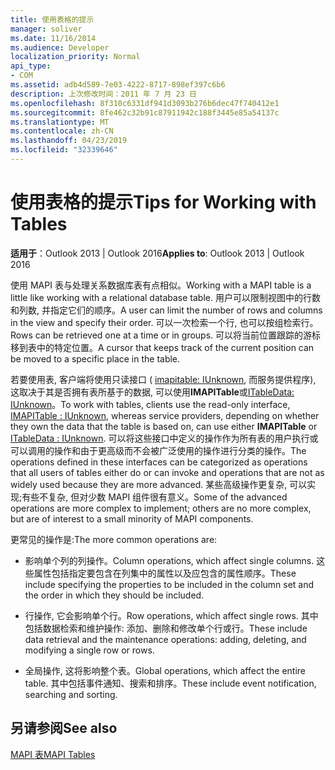 ```yaml
---
title: 使用表格的提示
manager: soliver
ms.date: 11/16/2014
ms.audience: Developer
localization_priority: Normal
api_type:
- COM
ms.assetid: adb4d589-7e03-4222-8717-898ef397c6b6
description: 上次修改时间：2011 年 7 月 23 日
ms.openlocfilehash: 8f310c6331df941d3093b276b6dec47f740412e1
ms.sourcegitcommit: 8fe462c32b91c87911942c188f3445e85a54137c
ms.translationtype: MT
ms.contentlocale: zh-CN
ms.lasthandoff: 04/23/2019
ms.locfileid: "32339646"
---
```

# <a name="tips-for-working-with-tables"></a><span data-ttu-id="04c61-103">使用表格的提示</span><span class="sxs-lookup"><span data-stu-id="04c61-103">Tips for Working with Tables</span></span>

  
  
<span data-ttu-id="04c61-104">**适用于**：Outlook 2013 | Outlook 2016</span><span class="sxs-lookup"><span data-stu-id="04c61-104">**Applies to**: Outlook 2013 | Outlook 2016</span></span> 
  
<span data-ttu-id="04c61-105">使用 MAPI 表与处理关系数据库表有点相似。</span><span class="sxs-lookup"><span data-stu-id="04c61-105">Working with a MAPI table is a little like working with a relational database table.</span></span> <span data-ttu-id="04c61-106">用户可以限制视图中的行数和列数, 并指定它们的顺序。</span><span class="sxs-lookup"><span data-stu-id="04c61-106">A user can limit the number of rows and columns in the view and specify their order.</span></span> <span data-ttu-id="04c61-107">可以一次检索一个行, 也可以按组检索行。</span><span class="sxs-lookup"><span data-stu-id="04c61-107">Rows can be retrieved one at a time or in groups.</span></span> <span data-ttu-id="04c61-108">可以将当前位置跟踪的游标移到表中的特定位置。</span><span class="sxs-lookup"><span data-stu-id="04c61-108">A cursor that keeps track of the current position can be moved to a specific place in the table.</span></span> 
  
<span data-ttu-id="04c61-109">若要使用表, 客户端将使用只读接口 ( [imapitable: IUnknown](imapitableiunknown.md), 而服务提供程序), 这取决于其是否拥有表所基于的数据, 可以使用**IMAPITable**或[ITableData: IUnknown](itabledataiunknown.md)。</span><span class="sxs-lookup"><span data-stu-id="04c61-109">To work with tables, clients use the read-only interface, [IMAPITable : IUnknown](imapitableiunknown.md), whereas service providers, depending on whether they own the data that the table is based on, can use either **IMAPITable** or [ITableData : IUnknown](itabledataiunknown.md).</span></span> <span data-ttu-id="04c61-110">可以将这些接口中定义的操作作为所有表的用户执行或可以调用的操作和由于更高级而不会被广泛使用的操作进行分类的操作。</span><span class="sxs-lookup"><span data-stu-id="04c61-110">The operations defined in these interfaces can be categorized as operations that all users of tables either do or can invoke and operations that are not as widely used because they are more advanced.</span></span> <span data-ttu-id="04c61-111">某些高级操作更复杂, 可以实现;有些不复杂, 但对少数 MAPI 组件很有意义。</span><span class="sxs-lookup"><span data-stu-id="04c61-111">Some of the advanced operations are more complex to implement; others are no more complex, but are of interest to a small minority of MAPI components.</span></span> 
  
<span data-ttu-id="04c61-112">更常见的操作是:</span><span class="sxs-lookup"><span data-stu-id="04c61-112">The more common operations are:</span></span>
  
- <span data-ttu-id="04c61-113">影响单个列的列操作。</span><span class="sxs-lookup"><span data-stu-id="04c61-113">Column operations, which affect single columns.</span></span> <span data-ttu-id="04c61-114">这些属性包括指定要包含在列集中的属性以及应包含的属性顺序。</span><span class="sxs-lookup"><span data-stu-id="04c61-114">These include specifying the properties to be included in the column set and the order in which they should be included.</span></span>
    
- <span data-ttu-id="04c61-115">行操作, 它会影响单个行。</span><span class="sxs-lookup"><span data-stu-id="04c61-115">Row operations, which affect single rows.</span></span> <span data-ttu-id="04c61-116">其中包括数据检索和维护操作: 添加、删除和修改单个行或行。</span><span class="sxs-lookup"><span data-stu-id="04c61-116">These include data retrieval and the maintenance operations: adding, deleting, and modifying a single row or rows.</span></span>
    
- <span data-ttu-id="04c61-117">全局操作, 这将影响整个表。</span><span class="sxs-lookup"><span data-stu-id="04c61-117">Global operations, which affect the entire table.</span></span> <span data-ttu-id="04c61-118">其中包括事件通知、搜索和排序。</span><span class="sxs-lookup"><span data-stu-id="04c61-118">These include event notification, searching and sorting.</span></span>
    
## <a name="see-also"></a><span data-ttu-id="04c61-119">另请参阅</span><span class="sxs-lookup"><span data-stu-id="04c61-119">See also</span></span>



[<span data-ttu-id="04c61-120">MAPI 表</span><span class="sxs-lookup"><span data-stu-id="04c61-120">MAPI Tables</span></span>](mapi-tables.md)

